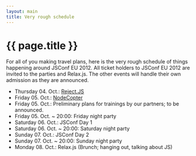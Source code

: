 ```yaml
---
layout: main
title: Very rough schedule
---
```


# {{ page.title }}

For all of you making travel plans, here is the very rough schedule of things happening around JSConf EU 2012. All ticket holders to JSConf EU 2012 are invited to the parties and Relax.js. The other events will handle their own admission as they are announced.

- Thursday 04. Oct.: <a href="http://rejectjs.org">Reject.JS</a>
- Friday 05. Oct.: <a href="http://nodecopter.com">NodeCopter</a>
- Friday 05. Oct.: Preliminary plans for trainings by our partners; to be announced.
- Friday 05. Oct. ~ 20:00: Friday night party
- Saturday 06. Oct.: JSConf Day 1
- Saturday 06. Oct. ~ 20:00: Saturday night party
- Sunday 07. Oct.: JSConf Day 2
- Sunday 07. Oct. ~ 20:00: Sunday night party
- Monday 08. Oct.: Relax.js (Brunch; hanging out, talking about JS)